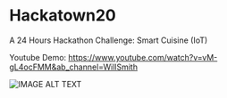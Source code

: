 # Hackatown20
A 24 Hours Hackathon Challenge: Smart Cuisine (IoT)

Youtube Demo: https://www.youtube.com/watch?v=vM-gL4ocFMM&ab_channel=WillSmith

![IMAGE ALT TEXT](http://img.youtube.com/vi/vM-gL4ocFMM/0.jpg)
